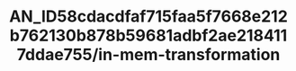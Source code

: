 ---  
schema: schema:AN_ID58cdacdfaf715faa5f7668e212b762130b878b59681adbf2ae2184117ddae755/in-mem-transformation  
title: AN_ID58cdacdfaf715faa5f7668e212b762130b878b59681adbf2ae2184117ddae755/in-mem-transformation  
organization: Sample Department  
notes: Used in 2 lineage(s)  
resources:  
  - name: AN_ID58cdacdfaf715faa5f7668e212b762130b878b59681adbf2ae2184117ddae755/in-mem-transformation 
    url: in-mem://AN_ID58cdacdfaf715faa5f7668e212b762130b878b59681adbf2ae2184117ddae755/in-mem-transformation 
    format : DataFrame  
license: None  
category:
  - Education  
maintainer: User  
maintainer_email: UserMail  
---